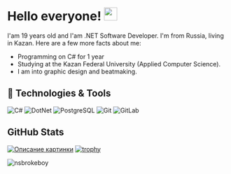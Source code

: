 # Hello everyone! <img src="https://raw.githubusercontent.com/MartinHeinz/MartinHeinz/master/wave.gif" width="30px">

I'am 19 years old and I'am .NET Software Developer. I'm from Russia, living in Kazan.
Here are a few more facts about me:
* Programming on C# for 1 year
* Studying at the Kazan Federal University (Applied Computer Science).
* I am into graphic design and beatmaking.

## 🔧 Technologies & Tools
![C#](https://img.shields.io/badge/Code-CSharp-informational?style=flat-square&logo=csharp&logoColor=white&color=2bbc8a)
![DotNet](https://img.shields.io/badge/Code-.NET-informational?style=flat-square&logo=dotnet&logoColor=white&color=2bbc8a)
![PostgreSQL](https://img.shields.io/badge/Tools-PostgreSQL-informational?style=flat-square&logo=postgresql&logoColor=white&color=2bbc8a)
![Git](https://img.shields.io/badge/Tools-Git-informational?style=flat-square&logo=Git&logoColor=white&color=2bbc8a)
![GitLab](https://img.shields.io/badge/Tools-GitLab-informational?style=flat-square&logo=GitLab&logoColor=white&color=2bbc8a)
## GitHub Stats
[![Описание картинки](https://github-readme-stats.vercel.app/api?username=nsbrokeboy&count_private=true&show_icons=true&title_color=68f67b&bg_color=0d1117&hide_border=true&icon_color=fafafa&text_color=fafafa&include_all_commits=true)](https://github.com/anuraghazra/github-readme-stats)
[![trophy](https://github-profile-trophy.vercel.app/?username=nsbrokeboy&theme=darkhub)](https://github.com/ryo-ma/github-profile-trophy)

<p align="left"><img src="https://komarev.com/ghpvc/?username=nsbrokeboy&label=Profile%20views&color=2bbc8a&style=flat-square" alt="nsbrokeboy"/></p>
